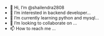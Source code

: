 - 👋 Hi, I’m @shailendra2808
- 👀 I’m interested in backend developer...
- 🌱 I’m currently learning python and mysql...
- 💞️ I’m looking to collaborate on ...
- 📫 How to reach me ...

<!---
shailendra2808/shailendra2808 is a ✨ special ✨ repository because its `README.md` (this file) appears on your GitHub profile.
You can click the Preview link to take a look at your changes.
--->
